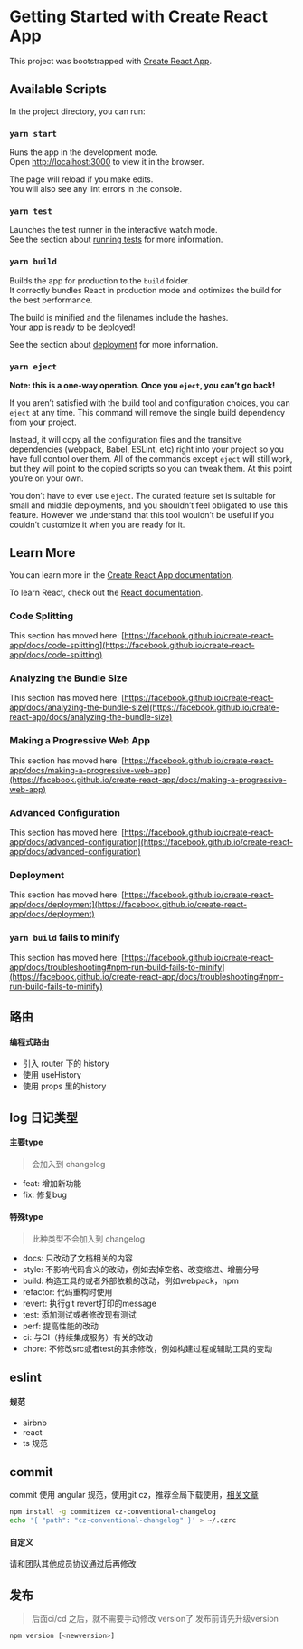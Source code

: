 # Getting Started with Create React App

This project was bootstrapped with [Create React App](https://github.com/facebook/create-react-app).

## Available Scripts

In the project directory, you can run:

### `yarn start`

Runs the app in the development mode.\
Open [http://localhost:3000](http://localhost:3000) to view it in the browser.

The page will reload if you make edits.\
You will also see any lint errors in the console.

### `yarn test`

Launches the test runner in the interactive watch mode.\
See the section about [running tests](https://facebook.github.io/create-react-app/docs/running-tests) for more information.

### `yarn build`

Builds the app for production to the `build` folder.\
It correctly bundles React in production mode and optimizes the build for the best performance.

The build is minified and the filenames include the hashes.\
Your app is ready to be deployed!

See the section about [deployment](https://facebook.github.io/create-react-app/docs/deployment) for more information.

### `yarn eject`

**Note: this is a one-way operation. Once you `eject`, you can’t go back!**

If you aren’t satisfied with the build tool and configuration choices, you can `eject` at any time. This command will remove the single build dependency from your project.

Instead, it will copy all the configuration files and the transitive dependencies (webpack, Babel, ESLint, etc) right into your project so you have full control over them. All of the commands except `eject` will still work, but they will point to the copied scripts so you can tweak them. At this point you’re on your own.

You don’t have to ever use `eject`. The curated feature set is suitable for small and middle deployments, and you shouldn’t feel obligated to use this feature. However we understand that this tool wouldn’t be useful if you couldn’t customize it when you are ready for it.

## Learn More

You can learn more in the [Create React App documentation](https://facebook.github.io/create-react-app/docs/getting-started).

To learn React, check out the [React documentation](https://reactjs.org/).

### Code Splitting

This section has moved here: [https://facebook.github.io/create-react-app/docs/code-splitting](https://facebook.github.io/create-react-app/docs/code-splitting)

### Analyzing the Bundle Size

This section has moved here: [https://facebook.github.io/create-react-app/docs/analyzing-the-bundle-size](https://facebook.github.io/create-react-app/docs/analyzing-the-bundle-size)

### Making a Progressive Web App

This section has moved here: [https://facebook.github.io/create-react-app/docs/making-a-progressive-web-app](https://facebook.github.io/create-react-app/docs/making-a-progressive-web-app)

### Advanced Configuration

This section has moved here: [https://facebook.github.io/create-react-app/docs/advanced-configuration](https://facebook.github.io/create-react-app/docs/advanced-configuration)

### Deployment

This section has moved here: [https://facebook.github.io/create-react-app/docs/deployment](https://facebook.github.io/create-react-app/docs/deployment)

### `yarn build` fails to minify

This section has moved here: [https://facebook.github.io/create-react-app/docs/troubleshooting#npm-run-build-fails-to-minify](https://facebook.github.io/create-react-app/docs/troubleshooting#npm-run-build-fails-to-minify)


## 路由

#### 编程式路由
* 引入 router 下的 history
* 使用 useHistory
* 使用 props 里的history

## log 日记类型
#### 主要type
> 会加入到 changelog
* feat:     增加新功能
* fix:      修复bug

#### 特殊type
> 此种类型不会加入到 changelog
* docs:     只改动了文档相关的内容
* style:    不影响代码含义的改动，例如去掉空格、改变缩进、增删分号
* build:    构造工具的或者外部依赖的改动，例如webpack，npm
* refactor: 代码重构时使用
* revert:   执行git revert打印的message
* test:     添加测试或者修改现有测试
* perf:     提高性能的改动
* ci:       与CI（持续集成服务）有关的改动
* chore:    不修改src或者test的其余修改，例如构建过程或辅助工具的变动

## eslint
#### 规范
* airbnb
* react
* ts 规范

## commit
commit 使用 angular 规范，使用git cz，推荐全局下载使用，[相关文章](https://juejin.cn/post/6844903606815064077)
```sh
npm install -g commitizen cz-conventional-changelog
echo '{ "path": "cz-conventional-changelog" }' > ~/.czrc
```
#### 自定义
请和团队其他成员协议通过后再修改

## 发布
> 后面ci/cd 之后，就不需要手动修改 version了
发布前请先升级version
```sh
npm version [<newversion>]
```